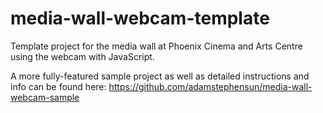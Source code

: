 # media-wall-webcam-template
Template project for the media wall at Phoenix Cinema and Arts Centre using the webcam with JavaScript.

A more fully-featured sample project as well as detailed instructions and info can be found here: https://github.com/adamstephensun/media-wall-webcam-sample
